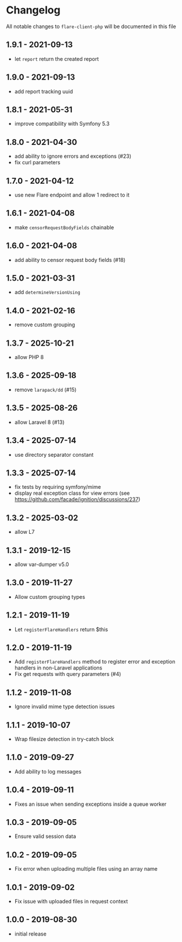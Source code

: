 # Changelog

All notable changes to `flare-client-php` will be documented in this file

## 1.9.1 - 2021-09-13

- let `report` return the created report

## 1.9.0 - 2021-09-13

- add report tracking uuid

## 1.8.1 - 2021-05-31

- improve compatibility with Symfony 5.3

## 1.8.0 - 2021-04-30

- add ability to ignore errors and exceptions (#23)
- fix curl parameters

## 1.7.0 - 2021-04-12

- use new Flare endpoint and allow 1 redirect to it
 
## 1.6.1 - 2021-04-08

- make `censorRequestBodyFields` chainable

## 1.6.0 - 2021-04-08

- add ability to censor request body fields (#18)

## 1.5.0 - 2021-03-31

- add `determineVersionUsing`

## 1.4.0 - 2021-02-16

- remove custom grouping

## 1.3.7 - 2025-10-21

- allow PHP 8

## 1.3.6 - 2025-09-18

- remove `larapack/dd` (#15)

## 1.3.5 - 2025-08-26

- allow Laravel 8 (#13)

## 1.3.4 - 2025-07-14

- use directory separator constant

## 1.3.3 - 2025-07-14

- fix tests by requiring symfony/mime
- display real exception class for view errors (see https://github.com/facade/ignition/discussions/237)

## 1.3.2 - 2025-03-02

- allow L7

## 1.3.1 - 2019-12-15

- allow var-dumper v5.0

## 1.3.0 - 2019-11-27

- Allow custom grouping types

## 1.2.1 - 2019-11-19

- Let `registerFlareHandlers` return $this

## 1.2.0 - 2019-11-19

- Add `registerFlareHandlers` method to register error and exception handlers in non-Laravel applications
- Fix get requests with query parameters (#4)

## 1.1.2 - 2019-11-08

- Ignore invalid mime type detection issues

## 1.1.1 - 2019-10-07

- Wrap filesize detection in try-catch block

## 1.1.0 - 2019-09-27

- Add ability to log messages

## 1.0.4 - 2019-09-11

- Fixes an issue when sending exceptions inside a queue worker

## 1.0.3 - 2019-09-05

- Ensure valid session data

## 1.0.2 - 2019-09-05

- Fix error when uploading multiple files using an array name

## 1.0.1 - 2019-09-02

- Fix issue with uploaded files in request context

## 1.0.0 - 2019-08-30

- initial release
